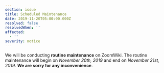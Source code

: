 ```yaml
---
section: issue
title: Scheduled Maintenance
date: 2019-11-20T05:00:00.000Z
resolved: false
resolvedWhen: ''
affected:
  - ''
severity: notice
---
```

We will be conducting **routine maintenance** on ZoomWiki. The routine maintenance will begin on _November 20th, 2019_ and end on _November 21st, 2019_. **We are sorry for any inconvenience**.
